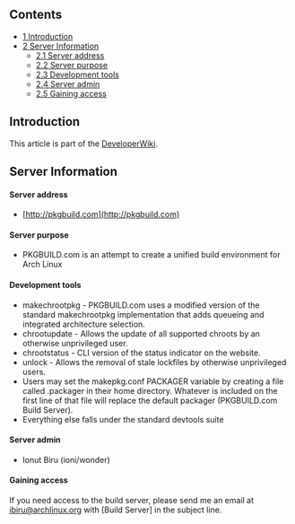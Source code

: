 ## Contents

*   [1 Introduction](#Introduction)
*   [2 Server Information](#Server_Information)
    *   [2.1 Server address](#Server_address)
    *   [2.2 Server purpose](#Server_purpose)
    *   [2.3 Development tools](#Development_tools)
    *   [2.4 Server admin](#Server_admin)
    *   [2.5 Gaining access](#Gaining_access)

## Introduction

This article is part of the [DeveloperWiki](/index.php/DeveloperWiki "DeveloperWiki").

## Server Information

#### Server address

*   [http://pkgbuild.com](http://pkgbuild.com)

#### Server purpose

*   PKGBUILD.com is an attempt to create a unified build environment for Arch Linux

#### Development tools

*   makechrootpkg - PKGBUILD.com uses a modified version of the standard makechrootpkg implementation that adds queueing and integrated architecture selection.
*   chrootupdate - Allows the update of all supported chroots by an otherwise unprivileged user.
*   chrootstatus - CLI version of the status indicator on the website.
*   unlock - Allows the removal of stale lockfiles by otherwise unprivileged users.
*   Users may set the makepkg.conf PACKAGER variable by creating a file called .packager in their home directory. Whatever is included on the first line of that file will replace the default packager (PKGBUILD.com Build Server).
*   Everything else falls under the standard devtools suite

#### Server admin

*   Ionut Biru (ioni/wonder)

#### Gaining access

If you need access to the build server, please send me an email at ibiru@archlinux.org with [Build Server] in the subject line.